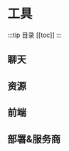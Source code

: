 # 工具
:::tip 目录
[[toc]]
:::

## 聊天
<LinkCard title="Chatgpt" link="https://chat.openai.com/" desc="无需多言" />
<LinkCard title="Poe" link="https://poe.com/" desc="快捷使用的AI聊天" />

<div style="clear:both"></div>

## 资源
<LinkCard title="Scoop" link="https://scoop.sh/" desc="Windows包管理器" />
<LinkCard title="Iconfont图标库" link="https://www.iconfont.cn/" desc="阿里巴巴旗下的图标库" />
<LinkCard title="Heroicon图标库" link="https://heroicons.com/" desc="使用tailwind的简易svg图标库" />
<div style="clear:both"></div>

## 前端
<LinkCard title="V0" link="https://v0.dev/" desc="使用tailwindcss的网页生成工具" />
<LinkCard title="Figma" link="https://www.figma.com/" desc="原型设计" />
<div style="clear:both"></div>

## 部署&服务商
<LinkCard title="Vercel" link="https://www.vercel.com" desc="静态资源和无服务器云计算部署平台" />
<LinkCard title="Netlify" link="https://www.netlify.com/" desc="免费的静态网站托管平台" /> 
<LinkCard title="Cloudflare" link="https://dash.cloudflare.com" desc="提供CDN、DNS、WebRTC、SSL、Firewall等" />
<LinkCard title="google analytics" link="https://analytics.google.com/analytics/web/" desc="google分析">
<LinkCard title="百度统计" link="https://tongji.baidu.com/" desc="百度推出的一站式智能数据分析与应用平台" />
<div style="clear:both"></div>